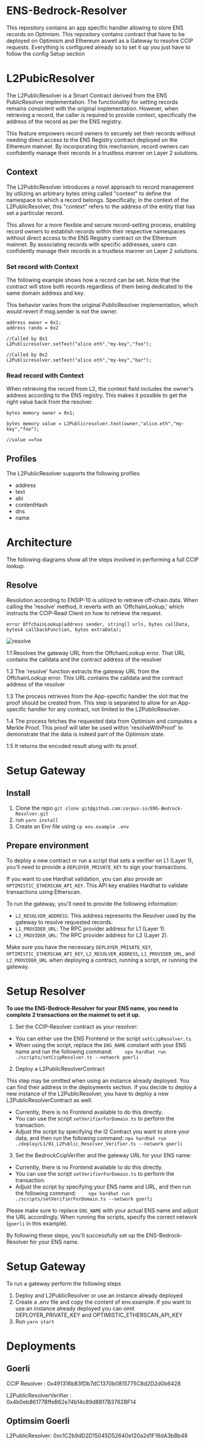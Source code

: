 # ENS-Bedrock-Resolver

This repository contains an app specific handler allowing to store ENS records on Optimism.
This repository contains contract that have to be deployed on Optimism and Ethereum aswell as a Gateway to resolve CCIP requests.
Everything is configured already so to set it up you just have to follow the config Setup section

# L2PubicResolver

The L2PublicResolver is a Smart Contract derived from the ENS PublicResolver implementation. The functionality for setting records remains consistent with the original implementation. However, when retrieving a record, the caller is required to provide context, specifically the address of the record as per the ENS registry.

This feature empowers record owners to securely set their records without needing direct access to the ENS Registry contract deployed on the Ethereum mainnet. By incorporating this mechanism, record owners can confidently manage their records in a trustless manner on Layer 2 solutions.

## Context

The L2PublicResolver introduces a novel approach to record management by utilizing an arbitrary bytes string called "context" to define the namespace to which a record belongs. Specifically, in the context of the L2PublicResolver, this "context" refers to the address of the entity that has set a particular record.

This allows for a more flexible and secure record-setting process, enabling record owners to establish records within their respective namespaces without direct access to the ENS Registry contract on the Ethereum mainnet. By associating records with specific addresses, users can confidently manage their records in a trustless manner on Layer 2 solutions.

### Set record with Context

The following example shows how a record can be set. Note that the contract will store both records regardless of them being dedicated to the same domain address and key.

This behavior varies from the original PublicResolver implementation, which would revert if msg.sender is not the owner.

```solidity
address owner = 0x1;
address rando = 0x2

//Called by 0x1
L2Publicresolver.setText("alice.eth","my-key","foo");

//Called by 0x2
L2Publicresolver.setText("alice.eth","my-key","bar");

```

### Read record with Context

When retrieving the record from L2, the context field includes the owner's address according to the ENS registry. This makes it possible to get the right value back from the resolver.

```solidity
bytes memory owner = 0x1;

bytes memory value = L2Publicresolver.text(owner,"alice.eth","my-key","foo");

//value ==foo

```

## Profiles

The L2PublicResolver supports the following profiles

-   address
-   text
-   abi
-   contentHash
-   dns
-   name

# Architecture
The following diagrams show all the steps involved in performing a full CCIP lookup.

## Resolve

Resolution according to ENSIP-10 is utilized to retrieve off-chain data. When calling the 'resolve' method, it reverts with an 'OffchainLookup,' which instructs the CCIP-Read Client on how to retrieve the request.

```solidity
error OffchainLookup(address sender, string[] urls, bytes callData, bytes4 callbackFunction, bytes extraData);
```

![resolve](./Resolve-diagramm.png)

1.1 Resolves the gateway URL from the OffchainLookup error. That URL contains the calldata and the contract address of the resolver

1.2 The 'resolve' function extracts the gateway URL from the OffchainLookup error. This URL contains the calldata and the contract address of the resolver

1.3 The process retrieves from the App-specific handler the slot that the proof should be created from. This step is separated to allow for an App-specific handler for any contract, not limited to the L2PublicResolver.

1.4 The process fetches the requested data from Optimism and computes a Merkle Proof. This proof will later be used within 'resolveWithProof' to demonstrate that the data is indeed part of the Optimism state.

1.5 It returns the encoded result along with its proof.

# Setup Gateway

## Install

1. Clone the repo `git clone git@github.com:corpus-io/ENS-Bedrock-Resolver.git`
2. run `yarn install`
3. Create an Env file using `cp env.example .env`

## Prepare environment

To deploy a new contract or run a script that sets a verifier on L1 (Layer 1), you'll need to provide a `DEPLOYER_PRIVATE_KEY` to sign your transactions.

If you want to use Hardhat validation, you can also provide an `OPTIMISTIC_ETHERSCAN_API_KEY`. This API key enables Hardhat to validate transactions using Etherscan.

To run the gateway, you'll need to provide the following information:

-   `L2_RESOLVER_ADDRESS`: This address represents the Resolver used by the gateway to resolve requested records.
-   `L1_PROVIDER_URL`: The RPC provider address for L1 (Layer 1).
-   `L2_PROVIDER_URL`: The RPC provider address for L2 (Layer 2).

Make sure you have the necessary `DEPLOYER_PRIVATE_KEY`, `OPTIMISTIC_ETHERSCAN_API_KEY`, `L2_RESOLVER_ADDRESS`, `L1_PROVIDER_URL`, and `L2_PROVIDER_URL` when deploying a contract, running a script, or running the gateway.

# Setup Resolver

**To use the ENS-Bedrock-Resolver for your ENS name, you need to complete 2 transactions on the mainnet to set it up.**

1. Set the CCIP-Resolver contract as your resolver:

-   You can either use the ENS Frontend or the script `setCcipResolver.ts`.
-   When using the script, replace the `ENS_NAME` constant with your ENS name and run the following command:
    `    npx hardhat run ./scripts/setCcipResolver.ts --network goerli`

2. Deploy a L2PublicResolverContract

This step may be omitted when using an instance already deployed. You can find their address in the deployments section.
If you decide to deploy a new instance of the L2PublicResolver, you have to deploy a new L2PublicResolverContract as well.

-   Currently, there is no Frontend available to do this directly.
-   You can use the script `setVerifierForDomain.ts` to perform the transaction.
-   Adjust the script by specifying the l2 Contract you want to store your data, and then run the following command:
    `npx hardhat run ./deploy/L1/01_L2Public_Resolver_Verifier.ts --network goerli`

3. Set the BedrockCcipVerifier and the gateway URL for your ENS name:

-   Currently, there is no Frontend available to do this directly.
-   You can use the script `setVerifierForDomain.ts` to perform the transaction.
-   Adjust the script by specifying your ENS name and URL, and then run the following command:
    `    npx hardhat run ./scripts/setVerifierForDomain.ts --network goerli`

Please make sure to replace `ENS_NAME` with your actual ENS name and adjust the URL accordingly. When running the scripts, specify the correct network (`goerli` in this example).

By following these steps, you'll successfully set up the ENS-Bedrock-Resolver for your ENS name.

# Setup Gateway

To run a gateway perform the following steps

1. Deploy and L2PublicResolver or use an instance already deployed
2. Create a .env file and copy the content of env.example. If you want to use an instance already deployed you can omit DEPLOYER_PRIVATE_KEY and OPTIMISTIC_ETHERSCAN_API_KEY
3. Run `yarn start`

# Deployments

## Goerli

CCIP Resolver : 0x491316b83fDb7dC1370b0815775C8d2D2d0b6428

L2PublicResolverVerifier : 0x4b0eb86177BffeB62e74b14c89d8817B3762BF14

## Optimsim Goerli

L2PublicResolver: 0xc1C2b9dD2D15045D52640e120a2d1F16dA3bBb48
